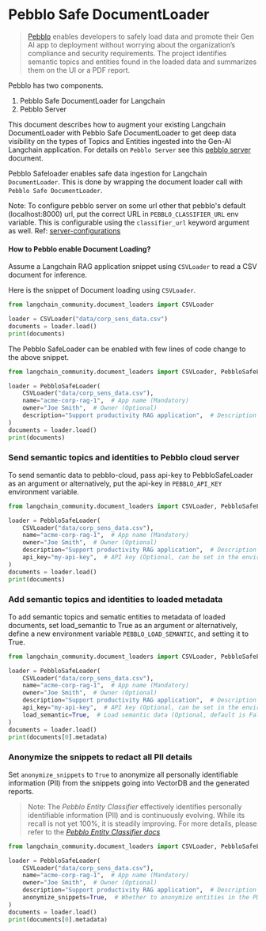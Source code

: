# Pebblo Safe DocumentLoader

> [Pebblo](https://daxa-ai.github.io/pebblo/) enables developers to safely load data and promote their Gen AI app to deployment without worrying about the organization’s compliance and security requirements. The project identifies semantic topics and entities found in the loaded data and summarizes them on the UI or a PDF report.

Pebblo has two components.

1. Pebblo Safe DocumentLoader for Langchain
1. Pebblo Server

This document describes how to augment your existing Langchain DocumentLoader with Pebblo Safe DocumentLoader to get deep data visibility on the types of Topics and Entities ingested into the Gen-AI Langchain application. For details on `Pebblo Server` see this [pebblo server](https://daxa-ai.github.io/pebblo/daemon) document.

Pebblo Safeloader enables safe data ingestion for Langchain `DocumentLoader`. This is done by wrapping the document loader call with `Pebblo Safe DocumentLoader`.

Note: To configure pebblo server on some url other that pebblo's default (localhost:8000) url, put the correct URL in `PEBBLO_CLASSIFIER_URL` env variable. This is configurable using the `classifier_url` keyword argument as well. Ref: [server-configurations](https://daxa-ai.github.io/pebblo/config)

#### How to Pebblo enable Document Loading?

Assume a Langchain RAG application snippet using `CSVLoader` to read a CSV document for inference.

Here is the snippet of Document loading using `CSVLoader`.


```python
from langchain_community.document_loaders import CSVLoader

loader = CSVLoader("data/corp_sens_data.csv")
documents = loader.load()
print(documents)
```

The Pebblo SafeLoader can be enabled with few lines of code change to the above snippet.


```python
from langchain_community.document_loaders import CSVLoader, PebbloSafeLoader

loader = PebbloSafeLoader(
    CSVLoader("data/corp_sens_data.csv"),
    name="acme-corp-rag-1",  # App name (Mandatory)
    owner="Joe Smith",  # Owner (Optional)
    description="Support productivity RAG application",  # Description (Optional)
)
documents = loader.load()
print(documents)
```

### Send semantic topics and identities to Pebblo cloud server

To send semantic data to pebblo-cloud, pass api-key to PebbloSafeLoader as an argument or alternatively, put the api-key in `PEBBLO_API_KEY` environment variable.


```python
from langchain_community.document_loaders import CSVLoader, PebbloSafeLoader

loader = PebbloSafeLoader(
    CSVLoader("data/corp_sens_data.csv"),
    name="acme-corp-rag-1",  # App name (Mandatory)
    owner="Joe Smith",  # Owner (Optional)
    description="Support productivity RAG application",  # Description (Optional)
    api_key="my-api-key",  # API key (Optional, can be set in the environment variable PEBBLO_API_KEY)
)
documents = loader.load()
print(documents)
```

### Add semantic topics and identities to loaded metadata

To add semantic topics and sematic entities to metadata of loaded documents, set load_semantic to True as an argument or alternatively, define a new environment variable `PEBBLO_LOAD_SEMANTIC`, and setting it to True.


```python
from langchain_community.document_loaders import CSVLoader, PebbloSafeLoader

loader = PebbloSafeLoader(
    CSVLoader("data/corp_sens_data.csv"),
    name="acme-corp-rag-1",  # App name (Mandatory)
    owner="Joe Smith",  # Owner (Optional)
    description="Support productivity RAG application",  # Description (Optional)
    api_key="my-api-key",  # API key (Optional, can be set in the environment variable PEBBLO_API_KEY)
    load_semantic=True,  # Load semantic data (Optional, default is False, can be set in the environment variable PEBBLO_LOAD_SEMANTIC)
)
documents = loader.load()
print(documents[0].metadata)
```

### Anonymize the snippets to redact all PII details

Set `anonymize_snippets` to `True` to anonymize all personally identifiable information (PII) from the snippets going into VectorDB and the generated reports.

> Note: The _Pebblo Entity Classifier_ effectively identifies personally identifiable information (PII) and is continuously evolving. While its recall is not yet 100%, it is steadily improving.
> For more details, please refer to the [_Pebblo Entity Classifier docs_](https://daxa-ai.github.io/pebblo/entityclassifier/)


```python
from langchain_community.document_loaders import CSVLoader, PebbloSafeLoader

loader = PebbloSafeLoader(
    CSVLoader("data/corp_sens_data.csv"),
    name="acme-corp-rag-1",  # App name (Mandatory)
    owner="Joe Smith",  # Owner (Optional)
    description="Support productivity RAG application",  # Description (Optional)
    anonymize_snippets=True,  # Whether to anonymize entities in the PDF Report (Optional, default=False)
)
documents = loader.load()
print(documents[0].metadata)
```


```python

```
